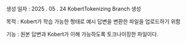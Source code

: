 생성 일자 : 2025 . 05 . 24 KobertTokenizing Branch 생성

목적 : Kobert가 학습 가능한 형태로 예시 답변을 변환한 파일을 업로드하기 위함

기능 : 원본 답변과 Kobert가 이해 가능하도록 토크나이징한 파일이다.
